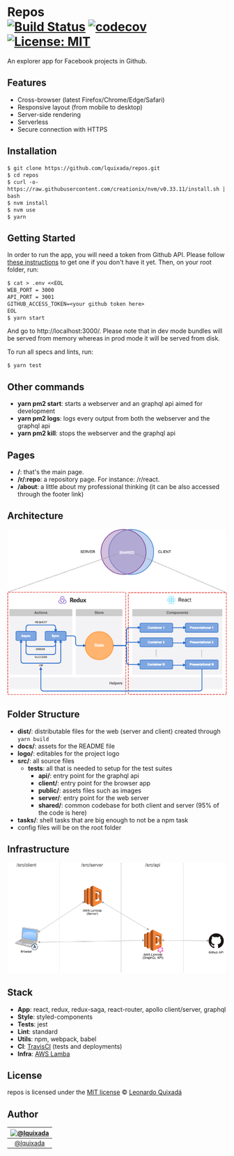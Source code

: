 Repos<br>
[![Build Status](https://travis-ci.org/lquixada/repos.svg?branch=master)](https://travis-ci.org/lquixada/repos)
[![codecov](https://codecov.io/gh/lquixada/repos/branch/master/graph/badge.svg)](https://codecov.io/gh/lquixada/repos)
[![License: MIT](https://img.shields.io/badge/License-MIT-blue.svg)](https://opensource.org/licenses/MIT)
================

An explorer app for Facebook projects in Github.


## Features

* Cross-browser (latest Firefox/Chrome/Edge/Safari)
* Responsive layout (from mobile to desktop)
* Server-side rendering
* Serverless
* Secure connection with HTTPS


## Installation

```
$ git clone https://github.com/lquixada/repos.git
$ cd repos
$ curl -o- https://raw.githubusercontent.com/creationix/nvm/v0.33.11/install.sh | bash
$ nvm install
$ nvm use
$ yarn
```


## Getting Started

In order to run the app, you will need a token from Github API. Please follow [these instructions](https://help.github.com/articles/creating-a-personal-access-token-for-the-command-line/) to get one if you don't have it yet. Then, on your root folder, run:

```
$ cat > .env <<EOL
WEB_PORT = 3000
API_PORT = 3001
GITHUB_ACCESS_TOKEN=<your github token here>
EOL
$ yarn start
```

And go to http://localhost:3000/. Please note that in dev mode bundles will be served from memory whereas in prod mode it will be served from disk.

To run all specs and lints, run:

```
$ yarn test
```


## Other commands

* **yarn pm2 start**: starts a webserver and an graphql api aimed for development
* **yarn pm2 logs**: logs every output from both the webserver and the graphql api
* **yarn pm2 kill**: stops the webserver and the graphql api


## Pages

* **/**: that's the main page.
* **/r/:repo**: a repository page. For instance: /r/react.
* **/about**: a little about my professional thinking (it can be also accessed through the footer link)


## Architecture

![Architecture](./docs/architecture.png)


## Folder Structure

* **dist/**: distributable files for the web (server and client) created through `yarn build`
* **docs/**: assets for the README file
* **logo/**: editables for the project logo
* **src/**: all source files
  * **__tests__**: all that is needed to setup for the test suites
	* **api/**: entry point for the graphql api
	* **client/**: entry point for the browser app
	* **public/**: assets files such as images
	* **server/**: entry point for the web server
	* **shared/**: common codebase for both client and server (95% of the code is here)
* **tasks/**: shell tasks that are big enough to not be a npm task
* config files will be on the root folder


## Infrastructure

![Infrastructure](./docs/infrastructure.png)


## Stack

* **App**: react, redux, redux-saga, react-router, apollo client/server, graphql
* **Style**: styled-components
* **Tests**: jest
* **Lint**: standard
* **Utils**: npm, webpack, babel
* **CI**: [TravisCI](https://travis-ci.org/lquixada/repos/) (tests and deployments)
* **Infra**: [AWS Lamba](https://aws.amazon.com/lambda/)


## License

repos is licensed under the [MIT license](https://github.com/lquixada/repos/src/master/LICENSE) © [Leonardo Quixadá](https://twitter.com/lquixada/)


## Author

|[![@lquixada](https://avatars0.githubusercontent.com/u/195494?v=4&s=96)](https://github.com/lquixada)|
|:---:|
|[@lquixada](http://www.github.com/lquixada)|
